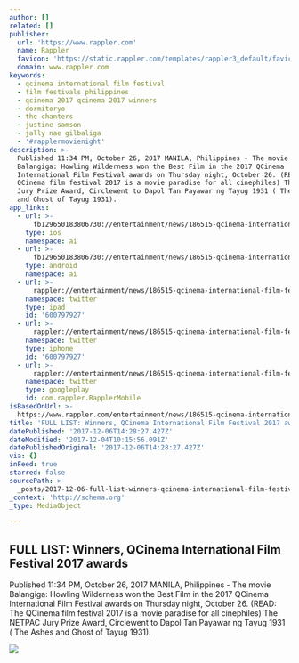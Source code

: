 ```yaml
---
author: []
related: []
publisher:
  url: 'https://www.rappler.com'
  name: Rappler
  favicon: 'https://static.rappler.com/templates/rappler3_default/favicon.ico'
  domain: www.rappler.com
keywords:
  - qcinema international film festival
  - film festivals philippines
  - qcinema 2017 qcinema 2017 winners
  - dormitoryo
  - the chanters
  - justine samson
  - jally nae gilbaliga
  - '#rapplermovienight'
description: >-
  Published 11:34 PM, October 26, 2017 MANILA, Philippines - The movie
  Balangiga: Howling Wilderness won the Best Film in the 2017 QCinema
  International Film Festival awards on Thursday night, October 26. (READ: The
  QCinema film festival 2017 is a movie paradise for all cinephiles) The NETPAC
  Jury Prize Award, Circlewent to Dapol Tan Payawar ng Tayug 1931 ( The Ashes
  and Ghost of Tayug 1931).
app_links:
  - url: >-
      fb129650183806730://entertainment/news/186515-qcinema-international-film-festival-2017-winners
    type: ios
    namespace: ai
  - url: >-
      fb129650183806730://entertainment/news/186515-qcinema-international-film-festival-2017-winners
    type: android
    namespace: ai
  - url: >-
      rappler://entertainment/news/186515-qcinema-international-film-festival-2017-winners
    namespace: twitter
    type: ipad
    id: '600797927'
  - url: >-
      rappler://entertainment/news/186515-qcinema-international-film-festival-2017-winners
    namespace: twitter
    type: iphone
    id: '600797927'
  - url: >-
      rappler://entertainment/news/186515-qcinema-international-film-festival-2017-winners
    namespace: twitter
    type: googleplay
    id: com.rappler.RapplerMobile
isBasedOnUrl: >-
  https://www.rappler.com/entertainment/news/186515-qcinema-international-film-festival-2017-winners
title: 'FULL LIST: Winners, QCinema International Film Festival 2017 awards'
datePublished: '2017-12-06T14:28:27.427Z'
dateModified: '2017-12-04T10:15:56.091Z'
datePublishedOriginal: '2017-12-06T14:28:27.427Z'
via: {}
inFeed: true
starred: false
sourcePath: >-
  _posts/2017-12-06-full-list-winners-qcinema-international-film-festival-2017.md
_context: 'http://schema.org'
_type: MediaObject

---
```

<article style=""><h1>FULL LIST: Winners, QCinema International Film Festival 2017 awards</h1><p>Published 11:34 PM, October 26, 2017 MANILA, Philippines - The movie Balangiga: Howling Wilderness won the Best Film in the 2017 QCinema International Film Festival awards on Thursday night, October 26. (READ: The QCinema film festival 2017 is a movie paradise for all cinephiles) The NETPAC Jury Prize Award, Circlewent to Dapol Tan Payawar ng Tayug 1931 ( The Ashes and Ghost of Tayug 1931).</p><img src="https://assets.rappler.com/C0C66F9B4A104D7C829B234C86511AD8/img/55AD6A0387364C939C89F4F2F930ECD2/22687531_140967359877787_4706513380245784092_n.jpg" /></article>